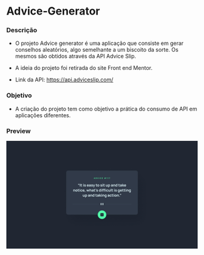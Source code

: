 # Advice-Generator


### Descrição
- O projeto Advice generator é uma aplicação que consiste em gerar conselhos aleatórios, algo semelhante a um biscoito da sorte. Os mesmos são obtidos através da API Advice Slip.

- A ideia do projeto foi retirada do site Front end Mentor.

- Link da API: https://api.adviceslip.com/


### Objetivo
- A criação do projeto tem como objetivo a prática do consumo de API em aplicações diferentes.

### Preview

<img width="600" src="./img/desktop-design.jpg">